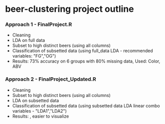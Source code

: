 # beer-clustering project outline

### Approach 1 - FinalProject.R
* Cleaning
* LDA on full data
* Subset to high distinct beers (using all columns)
* Classification of subsetted data (using full_data LDA - recommended variables: "FG","OG")
* Results: 73% accuracy on 6 groups with 80% missing data, Used: Color, ABV

### Approach 2 - FinalProject_Updated.R
* Cleaning
* Subset to high distinct beers (using all columns)
* LDA on subsetted data
* Classification of subsetted data (using subsetted data LDA linear combo variables - "LDA1","LDA2")
* Results:          , easier to visualize
